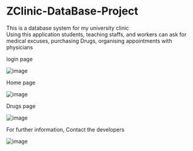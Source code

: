 # ZClinic-DataBase-Project

This is a database system for my university clinic                                                     
Using this application students, teaching staffs, and workers
can ask for medical excuses, purchasing Drugs, organising appointments with physicians

login page


![image](https://user-images.githubusercontent.com/68303138/132769182-c8b20201-5543-45fe-a063-0167d9105e50.png)

Home page


![image](https://user-images.githubusercontent.com/68303138/132769278-83b7e388-4b1e-4e7f-afd1-a36395f850d6.png)

Drugs page


![image](https://user-images.githubusercontent.com/68303138/132769361-db7fdb1b-b435-459a-a895-14528baed9b1.png)

For further information, Contact the developers


![image](https://user-images.githubusercontent.com/68303138/132769565-acb5862a-c154-40c4-8805-2f710e96ae03.png)
